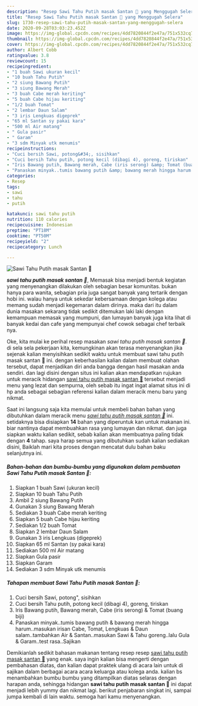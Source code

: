 ```yaml
---
description: "Resep Sawi Tahu Putih masak Santan 🍲 yang Menggugah Selera"
title: "Resep Sawi Tahu Putih masak Santan 🍲 yang Menggugah Selera"
slug: 1730-resep-sawi-tahu-putih-masak-santan-yang-menggugah-selera
date: 2020-09-28T03:03:23.452Z
image: https://img-global.cpcdn.com/recipes/4dd7820844f2e47a/751x532cq70/sawi-tahu-putih-masak-santan-🍲-foto-resep-utama.jpg
thumbnail: https://img-global.cpcdn.com/recipes/4dd7820844f2e47a/751x532cq70/sawi-tahu-putih-masak-santan-🍲-foto-resep-utama.jpg
cover: https://img-global.cpcdn.com/recipes/4dd7820844f2e47a/751x532cq70/sawi-tahu-putih-masak-santan-🍲-foto-resep-utama.jpg
author: Albert Cobb
ratingvalue: 3.8
reviewcount: 15
recipeingredient:
- "1 buah Sawi ukuran kecil"
- "10 buah Tahu Putih"
- "2 siung Bawang Putih"
- "3 siung Bawang Merah"
- "3 buah Cabe merah keriting"
- "5 buah Cabe hijau keriting"
- "1/2 buah Tomat"
- "2 lembar Daun Salam"
- "3 iris Lengkuas digeprek"
- "65 ml Santan sy pakai kara"
- "500 ml Air matang"
- " Gula pasir"
- " Garam"
- "3 sdm Minyak utk menumis"
recipeinstructions:
- "Cuci bersih Sawi, potong&#34;, sisihkan"
- "Cuci bersih Tahu putih, potong kecil (dibagi 4), goreng, tiriskan"
- "Iris Bawang putih, Bawang merah, Cabe (iris serong) &amp; Tomat (buang biji)"
- "Panaskan minyak..tumis bawang putih &amp; bawang merah hingga harum..masukan irisan Cabe, Tomat, Lengkuas &amp; Daun salam..tambahkan Air &amp; Santan..masukan Sawi &amp; Tahu goreng..lalu Gula &amp; Garam..test rasa..Sajikan"
categories:
- Resep
tags:
- sawi
- tahu
- putih

katakunci: sawi tahu putih 
nutrition: 110 calories
recipecuisine: Indonesian
preptime: "PT18M"
cooktime: "PT50M"
recipeyield: "2"
recipecategory: Lunch

---
```



![Sawi Tahu Putih masak Santan 🍲](https://img-global.cpcdn.com/recipes/4dd7820844f2e47a/751x532cq70/sawi-tahu-putih-masak-santan-🍲-foto-resep-utama.jpg)

<b><i>sawi tahu putih masak santan 🍲</i></b>, Memasak bisa menjadi bentuk kegiatan yang menyenangkan dilakukan oleh sebagian besar komunitas. bukan hanya para wanita, sebagian pria juga sangat banyak yang tertarik dengan hobi ini. walau hanya untuk sekedar kebersamaan dengan kolega atau memang sudah menjadi kegemaran dalam dirinya. maka dari itu dalam dunia masakan sekarang tidak sedikit ditemukan laki laki dengan kemampuan memasak yang mumpuni, dan lumayan banyak juga kita lihat di banyak kedai dan cafe yang mempunyai chef cowok sebagai chef terbaik nya.



Oke, kita mulai ke perihal resep masakan <i>sawi tahu putih masak santan 🍲</i>. di sela sela pekerjaan kita, kemungkinan akan terasa menyenangkan jika sejenak kalian menyisihkan sedikit waktu untuk membuat sawi tahu putih masak santan 🍲 ini. dengan keberhasilan kalian dalam membuat olahan tersebut, dapat menjadikan diri anda bangga dengan hasil masakan anda sendiri. dan lagi disini dengan situs ini kalian akan mendapatkan rujukan untuk meracik hidangan <u>sawi tahu putih masak santan 🍲</u> tersebut menjadi menu yang lezat dan sempurna, oleh sebab itu ingat ingat alamat situs ini di hp anda sebagai sebagian referensi kalian dalam meracik menu baru yang nikmat.


Saat ini langsung saja kita memulai untuk membeli bahan bahan yang dibutuhkan dalam meracik menu <u><i>sawi tahu putih masak santan 🍲</i></u> ini. setidaknya bisa disiapkan <b>14</b> bahan yang diperuntuk kan untuk makanan ini. biar nantinya dapat membuahkan rasa yang lumayan dan nikmat. dan juga siapkan waktu kalian sedikit, sebab kalian akan membuatnya paling tidak dengan <b>4</b> tahap. saya harap semua yang dibutuhkan sudah kalian sediakan disini, Baiklah mari kita proses dengan mencatat dulu bahan baku selanjutnya ini.

<!--inarticleads1-->

##### Bahan-bahan dan bumbu-bumbu yang digunakan dalam pembuatan Sawi Tahu Putih masak Santan 🍲:

1. Siapkan 1 buah Sawi (ukuran kecil)
1. Siapkan 10 buah Tahu Putih
1. Ambil 2 siung Bawang Putih
1. Gunakan 3 siung Bawang Merah
1. Sediakan 3 buah Cabe merah keriting
1. Siapkan 5 buah Cabe hijau keriting
1. Sediakan 1/2 buah Tomat
1. Siapkan 2 lembar Daun Salam
1. Gunakan 3 iris Lengkuas (digeprek)
1. Siapkan 65 ml Santan (sy pakai kara)
1. Sediakan 500 ml Air matang
1. Siapkan  Gula pasir
1. Siapkan  Garam
1. Sediakan 3 sdm Minyak utk menumis




<!--inarticleads2-->

##### Tahapan membuat Sawi Tahu Putih masak Santan 🍲:

1. Cuci bersih Sawi, potong&#34;, sisihkan
1. Cuci bersih Tahu putih, potong kecil (dibagi 4), goreng, tiriskan
1. Iris Bawang putih, Bawang merah, Cabe (iris serong) &amp; Tomat (buang biji)
1. Panaskan minyak..tumis bawang putih &amp; bawang merah hingga harum..masukan irisan Cabe, Tomat, Lengkuas &amp; Daun salam..tambahkan Air &amp; Santan..masukan Sawi &amp; Tahu goreng..lalu Gula &amp; Garam..test rasa..Sajikan




Demikianlah sedikit bahasan makanan tentang resep resep <u>sawi tahu putih masak santan 🍲</u> yang enak. saya ingin kalian bisa mengerti dengan pembahasan diatas, dan kalian dapat praktek ulang di acara lain untuk di sajikan dalam berbagai acara acara keluarga atau kolega anda. kalian bs menambahkan bumbu bumbu yang ditampilkan diatas selaras dengan harapan anda, sehingga hidangan <b>sawi tahu putih masak santan 🍲</b> ini dapat menjadi lebih yummy dan nikmat lagi. berikut penjabaran singkat ini, sampai jumpa kembali di lain waktu. semoga hari kamu menyenangkan.
